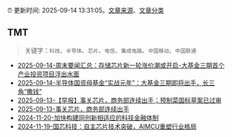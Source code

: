 :alarm_clock: 更新时间: 2025-09-14 13:31:05。[文章来源](/README.md)、[文章分类](/TAGS.md)

## TMT


> 关键字：`科技`、`半导体`、`芯片`、`电信`、`集成电路`、`中国移动`、`中国联通`



- [2025-09-14-周末要闻汇总：存储芯片新一轮涨价潮或开启-大基金三期首个产业投资项目浮出水面](https://www.cls.cn/detail/2144529) 
- [2025-09-14-半导体国资母基金“实战元年”：大基金三期即将出手，长三角“撒钱”](https://www.cls.cn/detail/2144445) 
- [2025-09-13-【早报】事关芯片，商务部连续出手；预制菜国标草案已过审](https://www.cls.cn/detail/2144410) 
- [2025-09-13-事关芯片，商务部连续出手](https://www.cls.cn/detail/2144370) 
- [2024-11-20-加快构建同创新相适应的科技金融体制](https://xueqiu.com/9193403816/313561745) 
- [2024-11-19-国芯科技：自主芯片技术突破，AIMCU重塑行业格局](https://xueqiu.com/8151841495/313402043) 
